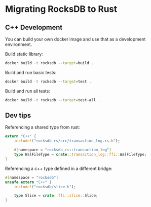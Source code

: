 # Migrating RocksDB to Rust

## C++ Development

You can build your own docker image and use that as a development environment.

Build static library:

```bash
docker build -t rocksdb --target=build .
```

Build and run basic tests:

```bash
docker build -t rocksdb --target=test .
```

Build and run all tests:

```bash
docker build -t rocksdb --target=test-all .
```

## Dev tips

Referencing a shared type from rust:

```rust
extern "C++" {
    include!("rocksdb-rs/src/transaction_log.rs.h");

    #[namespace = "rocksdb_rs::transaction_log"]
    type WalFileType = crate::transaction_log::ffi::WalFileType;
}
```

Referencing a c++ type defined in a different bridge:

```rust
#[namespace = "rocksdb"]
unsafe extern "C++" {
    include!("rocksdb/slice.h");

    type Slice = crate::ffi::slice::Slice;
}
```
